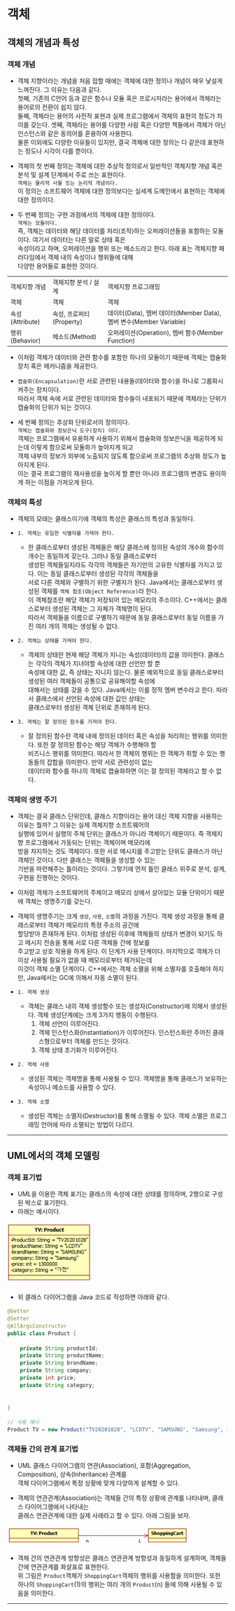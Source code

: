 <h1>객체</h1>

<h2>객체의 개념과 특성</h2>

<h3>객체 개념</h3>

* 객체 지향이라는 개념을 처음 접할 때에는 객체에 대한 정의나 개념이 매우 낯설게 느껴진다. 그 이유는 다음과 같다.   
  첫째, 기존의 C언어 등과 같은 함수나 모듈 혹은 프로시저라는 용어에서 객체라는 용어로의 전환이 쉽지 않다.   
  둘째, 객체라는 용어의 사전적 표현과 실제 프로그램에서 객체의 표현의 정도가 차이를 갖는다.
  셋째, 객체라는 용어를 다양한 사람 혹은 다양한 책들에서 객체가 아닌 인스턴스와 같은 동의어를 혼용하여 사용한다.   
  물론 이외에도 다양한 이유들이 있지만, 결국 객체에 대한 정의는 다 같은데 표현하는 정도나 시각이 다를 뿐이다.

* 객체의 첫 번째 정의는 객체에 대한 추상적 정의로서 일반적인 객체지향 개념 혹은 분석 및 설계 단계에서 주로 쓰는 표현이다.   
  `객체는 물리적 사물 또는 논리적 개념이다.`   
  이 정의는 소프트웨어 객체에 대한 정의보다는 실세계 도메인에서 표현하는 객체에 대한 정의이다.

* 두 번째 정의는 구현 과점에서의 객체에 대한 정의이다.   
  `객체는 모듈이다.`   
  즉, 객체는 데이터와 해당 데이터를 처리(조작)하는 오퍼레이션들을 포함하는 모듈이다. 여기서 데이터는 다른 말로 상태 혹은   
  속성이라고 하며, 오퍼레이션을 행위 또는 메소드라고 한다. 아래 표는 객체지향 패러다임에서 객체 내의 속성이나 행위들에 대해   
  다양한 용어들로 표현한 것이다.
<table> 
    <tr>
        <td>객체지향 개념</td>
        <td>객체지향 분석 / 설계</td>
        <td>객체지향 프로그래밍</td>
    </tr>
    <tr>
        <td>객체</td>
        <td>객체</td>
        <td>객체</td>
    </tr>
    <tr>
        <td>속성(Attribute)</td>
        <td>속성, 프로퍼티(Property)</td>
        <td>데이터(Data), 멤버 데이터(Member Data), 멤버 변수(Member Variable)</td>
    </tr>
    <tr>
        <td>행위(Behavior)</td>
        <td>메소드(Method)</td>
        <td>오퍼레이션(Operation), 멤버 함수(Member Function)</td>
    </tr>
</table>

* 이처럼 객체가 데이터와 관련 함수를 포함한 하나의 모듈이기 때문에 객체는 캡슐화 장치 혹은 메커니즘을 제공한다.

* `캡슐화(Encapsulation)`란 서로 관련된 내용들(데이터와 함수)을 하나로 그룹화시켜주는 장치이다.   
  따라서 객체 속에 서로 관련된 데이터와 함수들이 내포되기 때문에 객체라는 단위가 캡슐화의 단위가 되는 것이다.

* 세 번째 정의는 추상화 단위로서의 정의이다.   
  `객체는 캡슐화와 정보은닉 도구(장치) 이다.`   
  객체는 프로그램에서 유용하게 사용하기 위해서 캡슐화와 정보은닉을 제공하게 되는데 이렇게 함으로써 모듈화가 높아지게 되고   
  객체 내부의 정보가 외부에 노출되지 않도록 함으로써 프로그램의 추상화 정도가 높아지게 된다.   
  이는 결국 프로그램의 재사용성을 높이게 할 뿐만 아니라 프로그램의 변경도 용이하게 하는 이점을 가져오게 된다.

<h3>객체의 특성</h3>

* 객체의 모태는 클래스이기에 객체의 특성은 클래스의 특성과 동일하다.

* `1. 객체는 유일한 식별자를 가져야 한다.`
  * 한 클래스로부터 생성된 객체들은 해당 클래스에 정의된 속성의 개수와 함수의 개수는 동일하게 갖는다. 그러나 동일 클래스로부터   
    생성된 객체들일지라도 각각의 객체들은 자기만의 고유한 식별자를 가지고 있다. 이는 동일 클래스로부터 생성된 각각의 객체들을   
    서로 다른 객체와 구별하기 위한 구별자가 된다. Java에서는 클래스로부터 생성된 객체를 `객체 참조(Object Reference)`라 한다.   
    이 객체참조란 해당 객체가 저장되어 있는 메모리의 주소이다. C++에서는 클래스로부터 생성된 객체는 그 자체가 객체명이 된다.   
    따라서 객체들을 이름으로 구별하기 때문에 동일 클래스로부터 동일 이름을 가진 여러 개의 객체는 생성될 수 없다.

* `2. 객체는 상태를 가져야 한다.`
  * 객체의 상태란 현재 해당 객체가 지니는 속성(데이터)의 값을 의미한다. 클래스는 각각의 객체가 지녀야할 속성에 대한 선언만 할 뿐   
    속성에 대한 값, 즉 상태는 지니지 않는다. 물론 예외적으로 동일 클래스로부터 생성된 여러 객체들이 공통으로 공유해야할 속성에   
    대해서는 상태를 갖을 수 있다. Java에서는 이를 정적 멤버 변수라고 한다. 따라서 클래스에서 선언된 속성에 대한 값인 상태는   
    클래스로부터 생성된 객체 단위로 존재하게 된다.

* `3. 객체는 잘 정의된 함수를 가져야 한다.`
  * 잘 정의된 함수란 객체 내에 정의된 데이터 혹은 속성을 처리하는 행위를 의미한다. 또한 잘 정의된 함수는 해당 객체가 수행해야 할   
    비즈니스 행위를 의미한다. 따라서 한 객체의 행위는 한 객체가 취할 수 있는 행동들의 잡합을 의미한다. 만약 서로 관련성이 없는   
    데이터와 함수를 하나의 객체로 캡슐화하면 이는 잘 정의된 객체라고 할 수 없다.

<h3>객체의 생명 주기</h3>

* 객체는 결국 클래스 단위인데, 클래스 지향이라는 용어 대신 객체 지향을 사용하는 이유는 뭘까? 그 이유는 실제 객체지향 소프트웨어의   
  실행에 있어서 실행의 주체 단위는 클래스가 아니라 객체이기 때문이다. 즉 객체지향 프로그램에서 가동되는 단위는 객체이며 메모리에   
  방을 차지하는 것도 객체이다. 또한 서로 메시지를 주고받는 단위도 클래스가 아닌 객체인 것이다. 다만 클래스는 객체들을 생성할 수 있는   
  기반을 마련해주는 틀이라는 것이다. 그렇기에 먼저 틀인 클래스 위주로 분석, 설계, 구현을 진행하는 것이다.

* 이처럼 객체가 소프트웨어의 주체이고 메모리 상에서 살아있는 모듈 단위이기 때문에 객체는 생명주기를 갖는다.

* 객체의 생명주기는 크게 `생성`, `사용`, `소멸`의 과정을 가진다. 객체 생성 과정을 통해 클래스로부터 객체가 메모리의 특정 주소의 공간에   
  할당받아 존재하게 된다. 이처럼 생성된 이후에 객체들의 상태가 변경이 되기도 하고 메시지 전송을 통해 서로 다른 객체들 간에 정보를   
  주고받고 상호 작용을 하게 된다. 이 단계가 사용 단계이다. 마지막으로 객체가 더 이상 사용될 필요가 없을 때 메모리로부터 제거되는데   
  이것이 객체 소멸 단계이다. C++에서는 객체 소멸을 위해 소멸자를 호출해야 하지만, Java에서는 GC에 의해서 자동 소멸이 된다.

* `1. 객체 생성`
  * 객체는 클래스 내의 객체 생성함수 또는 생성자(Constructor)에 의해서 생성된다. 객체 생성단계에는 크게 3가지 행동이 수행된다.
    1. 객체 선언이 이루어진다.
    2. 객체 인스턴스화(Instantiation)가 이루어진다. 인스턴스화란 주어진 클래스형으로부터 객체를 만드는 것이다.
    3. 객체 상태 초기화가 이루어진다.

* `2. 객체 사용`
  * 생성된 객체는 객체명을 통해 사용될 수 있다. 객체명을 통해 클래스가 보유하는 속성이나 메소드를 사용할 수 있다.

* `3. 객체 소멸`
  * 생성된 객체는 소멸자(Destructor)를 통해 소멸될 수 있다. 객체 소멸은 프로그래밍 언어에 따라 소멸되는 방법이 다르다.
<hr/>

<h2>UML에서의 객체 모델링</h2>

<h3>객체 표기법</h3>

* UML을 이용한 객체 표기는 클래스의 속성에 대한 상태를 정의하며, 2행으로 구성된 박스로 표기한다.
* 아래는 예시이다.

![](2020-10-28-13-58-46.png)

* 위 클래스 다이어그램을 Java 코드로 작성하면 아래와 같다.
```java
@Getter
@Setter
@AllArgsConstructor
public class Product {

    private String productId;
    private String productName;
    private String brandName;
    private String company;
    private int price;
    private String category;

    
}

// 사용 예시
Product TV = new Product("TV20201028", "LCDTV", "SAMSUNG", "Samsung", 1300000, "가전");
```

<h3>객체들 간의 관계 표기법</h3>

* UML 클래스 다이어그램의 연관(Association), 포함(Aggregation, Composition), 상속(Inheritance) 관계를   
  객체 다이어그램에서 특정 상황에 맞게 다양하게 설계할 수 있다.

* 객체의 연관관계(Association)는 객체들 간의 특정 상황에 관계를 나타내며, 클래스 다이어그램에서 나타내는   
  클래스 연관관계에 대한 실제 사례라고 할 수 있다. 아래 그림을 보자.

![](2020-10-28-14-06-23.png)

* 객체 간의 연관관계 방향성은 클래스 연관관계 방향성과 동일하게 설계하며, 객체들 간에 연관관계를 화살표로 표현한다.   
  위 그림은 `Product`객체가 `ShoppingCart`객체의 행위를 사용함을 의미한다. 또한 하나의 `ShoppingCart`(1)의 행위는
  여러 개의 `Product`(n) 들에 의해 사용될 수 있음을 의미한다.
<hr/>
